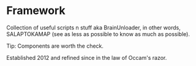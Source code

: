 Framework
=========

Collection of useful scripts n stuff aka BrainUnloader, in other words, SALAPTOKAMAP (see as less as possible to know as much as possible).

Tip: Components are worth the check.

Established 2012 and refined since in the law of Occam's razor.
